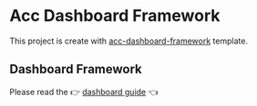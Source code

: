 # Acc Dashboard Framework

This project is create with [acc-dashboard-framework](https://github.com/accurat/acc-dashboard-framework) template.


## Dashboard Framework


Please read the 👉 [dashboard guide](DASHBOARD-GUIDE.md) 👈
